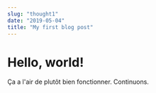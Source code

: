 ```yaml
---
slug: "thought1"
date: "2019-05-04"
title: "My first blog post"
---
```


# Hello, world! 

Ça a l'air de plutôt bien fonctionner. Continuons.
